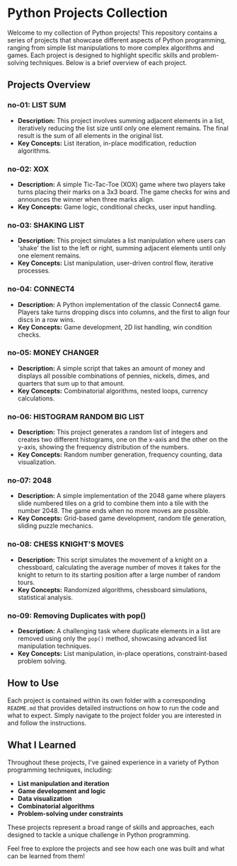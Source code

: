 # Python Projects Collection

Welcome to my collection of Python projects! This repository contains a series of projects that showcase different aspects of Python programming, ranging from simple list manipulations to more complex algorithms and games. Each project is designed to highlight specific skills and problem-solving techniques. Below is a brief overview of each project.

## Projects Overview

### **no-01: LIST SUM**
- **Description:** This project involves summing adjacent elements in a list, iteratively reducing the list size until only one element remains. The final result is the sum of all elements in the original list.
- **Key Concepts:** List iteration, in-place modification, reduction algorithms.

### **no-02: XOX**
- **Description:** A simple Tic-Tac-Toe (XOX) game where two players take turns placing their marks on a 3x3 board. The game checks for wins and announces the winner when three marks align.
- **Key Concepts:** Game logic, conditional checks, user input handling.

### **no-03: SHAKING LIST**
- **Description:** This project simulates a list manipulation where users can 'shake' the list to the left or right, summing adjacent elements until only one element remains.
- **Key Concepts:** List manipulation, user-driven control flow, iterative processes.

### **no-04: CONNECT4**
- **Description:** A Python implementation of the classic Connect4 game. Players take turns dropping discs into columns, and the first to align four discs in a row wins.
- **Key Concepts:** Game development, 2D list handling, win condition checks.

### **no-05: MONEY CHANGER**
- **Description:** A simple script that takes an amount of money and displays all possible combinations of pennies, nickels, dimes, and quarters that sum up to that amount.
- **Key Concepts:** Combinatorial algorithms, nested loops, currency calculations.

### **no-06: HISTOGRAM RANDOM BIG LIST**
- **Description:** This project generates a random list of integers and creates two different histograms, one on the x-axis and the other on the y-axis, showing the frequency distribution of the numbers.
- **Key Concepts:** Random number generation, frequency counting, data visualization.

### **no-07: 2048**
- **Description:** A simple implementation of the 2048 game where players slide numbered tiles on a grid to combine them into a tile with the number 2048. The game ends when no more moves are possible.
- **Key Concepts:** Grid-based game development, random tile generation, sliding puzzle mechanics.

### **no-08: CHESS KNIGHT'S MOVES**
- **Description:** This script simulates the movement of a knight on a chessboard, calculating the average number of moves it takes for the knight to return to its starting position after a large number of random tours.
- **Key Concepts:** Randomized algorithms, chessboard simulations, statistical analysis.

### **no-09: Removing Duplicates with pop()**
- **Description:** A challenging task where duplicate elements in a list are removed using only the `pop()` method, showcasing advanced list manipulation techniques.
- **Key Concepts:** List manipulation, in-place operations, constraint-based problem solving.

## How to Use

Each project is contained within its own folder with a corresponding `README.md` that provides detailed instructions on how to run the code and what to expect. Simply navigate to the project folder you are interested in and follow the instructions.

## What I Learned

Throughout these projects, I've gained experience in a variety of Python programming techniques, including:
- **List manipulation and iteration**
- **Game development and logic**
- **Data visualization**
- **Combinatorial algorithms**
- **Problem-solving under constraints**

These projects represent a broad range of skills and approaches, each designed to tackle a unique challenge in Python programming.

Feel free to explore the projects and see how each one was built and what can be learned from them!